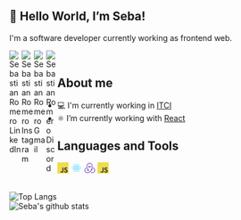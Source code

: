 ## 👋 Hello World, I’m Seba!
I'm a software developer currently working as frontend web.

<a href="https://www.linkedin.com/in/romero-seba/">
<img align="left" alt="Sebastian Romero LinkedIn" width="22px" src="https://icongr.am/simple/linkedin.svg?size=128&color=70c8ff&colored=false" />
</a>
<a href="https://www.instagram.com/sebandromero/">
<img align="left" alt="Sebastian Romero Instagram" width="22px" src="https://icongr.am/simple/instagram.svg?size=128&color=70c8ff&colored=false" />
</a>
<a href="mailto:romeroseba95@gmail.com">
<img align="left" alt="Sebastian Romero Gmail" width="22px" src="https://icongr.am/simple/gmail.svg?size=128&color=70c8ff&colored=false" />
</a>
<a href="https://discord.com/invite/SebaRomero#5023">
<img align="left" alt="Sebastian Romero Discord" width="20px" src="https://icongr.am/simple/discord.svg?size=128&color=70c8ff&colored=false" />
</a>

<br/>

## About me
- 💻 I'm currently working in [ITCI](https://www.linkedin.com/company/hi-itci/)
- ⚛️ I’m currently working with [React](https://reactjs.org/)

## Languages and Tools
<code><img height="20" src="https://raw.githubusercontent.com/github/explore/80688e429a7d4ef2fca1e82350fe8e3517d3494d/topics/javascript/javascript.png"></code>
<code><img height="20" src="https://raw.githubusercontent.com/github/explore/80688e429a7d4ef2fca1e82350fe8e3517d3494d/topics/react/react.png"></code>
<code><img height="20" src="https://raw.githubusercontent.com/github/explore/80688e429a7d4ef2fca1e82350fe8e3517d3494d/topics/redux/redux.png"></code>
<code><img height="20" src="https://raw.githubusercontent.com/github/explore/80688e429a7d4ef2fca1e82350fe8e3517d3494d/topics/javascript/javascript.png"></code>

##
![Top Langs](https://github-readme-stats.vercel.app/api/top-langs/?username=sebaromero&show_icons=true&theme=light)
<br/>
![Seba's github stats](https://github-readme-stats.vercel.app/api?username=sebaromero&show_icons=true&hide_border=true)

